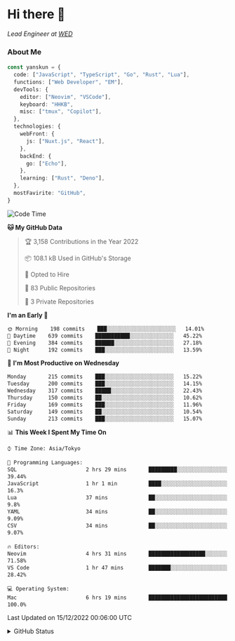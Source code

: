 # Hi there&nbsp;:wave:

_Lead Engineer at [WED](https://github.com/wedinc)_

### About Me

```ts
const yanskun = {
  code: ["JavaScript", "TypeScript", "Go", "Rust", "Lua"],
  functions: ["Web Developer", "EM"],
  devTools: {
    editor: ["Neovim", "VSCode"],
    keyboard: "HHKB",
    misc: ["tmux", "Copilot"],
  },
  technologies: {
    webFront: {
      js: ["Nuxt.js", "React"],
    },
    backEnd: {
      go: ["Echo"],
    },
    learning: ["Rust", "Deno"],
  },
  mostFavirite: "GitHub",
}
```

<!--START_SECTION:waka-->
![Code Time](http://img.shields.io/badge/Code%20Time-15%20hrs%207%20mins-blue)

**🐱 My GitHub Data** 

> 🏆 3,158 Contributions in the Year 2022
 > 
> 📦 108.1 kB Used in GitHub's Storage 
 > 
> 💼 Opted to Hire
 > 
> 📜 83 Public Repositories 
 > 
> 🔑 3 Private Repositories  
 > 
**I'm an Early 🐤** 

```text
🌞 Morning    198 commits    ███░░░░░░░░░░░░░░░░░░░░░░   14.01% 
🌆 Daytime    639 commits    ███████████░░░░░░░░░░░░░░   45.22% 
🌃 Evening    384 commits    ██████░░░░░░░░░░░░░░░░░░░   27.18% 
🌙 Night      192 commits    ███░░░░░░░░░░░░░░░░░░░░░░   13.59%

```
📅 **I'm Most Productive on Wednesday** 

```text
Monday       215 commits    ███░░░░░░░░░░░░░░░░░░░░░░   15.22% 
Tuesday      200 commits    ███░░░░░░░░░░░░░░░░░░░░░░   14.15% 
Wednesday    317 commits    █████░░░░░░░░░░░░░░░░░░░░   22.43% 
Thursday     150 commits    ██░░░░░░░░░░░░░░░░░░░░░░░   10.62% 
Friday       169 commits    ███░░░░░░░░░░░░░░░░░░░░░░   11.96% 
Saturday     149 commits    ██░░░░░░░░░░░░░░░░░░░░░░░   10.54% 
Sunday       213 commits    ███░░░░░░░░░░░░░░░░░░░░░░   15.07%

```


📊 **This Week I Spent My Time On** 

```text
⌚︎ Time Zone: Asia/Tokyo

💬 Programming Languages: 
SQL                      2 hrs 29 mins       █████████░░░░░░░░░░░░░░░░   39.44% 
JavaScript               1 hr 1 min          ████░░░░░░░░░░░░░░░░░░░░░   16.3% 
Lua                      37 mins             ██░░░░░░░░░░░░░░░░░░░░░░░   9.8% 
YAML                     34 mins             ██░░░░░░░░░░░░░░░░░░░░░░░   9.09% 
CSV                      34 mins             ██░░░░░░░░░░░░░░░░░░░░░░░   9.07%

🔥 Editors: 
Neovim                   4 hrs 31 mins       ██████████████████░░░░░░░   71.58% 
VS Code                  1 hr 47 mins        ███████░░░░░░░░░░░░░░░░░░   28.42%

💻 Operating System: 
Mac                      6 hrs 19 mins       █████████████████████████   100.0%

```


 Last Updated on 15/12/2022 00:06:00 UTC
<!--END_SECTION:waka-->

<details>
<summary>GitHub Status</summary>
<picture>
  <source media="(prefers-color-scheme: dark)" srcset="https://raw.githubusercontent.com/yanskun/yanskun/master/profile-summary-card-output/nord_dark/0-profile-details.svg">
 <img src="https://raw.githubusercontent.com/yanskun/yanskun/master/profile-summary-card-output/default/0-profile-details.svg">
</picture>
<br>
<picture>
  <source media="(prefers-color-scheme: dark)" srcset="https://raw.githubusercontent.com/yanskun/yanskun/master/profile-summary-card-output/nord_dark/1-repos-per-language.svg">
 <img src="https://raw.githubusercontent.com/yanskun/yanskun/master/profile-summary-card-output/default/1-repos-per-language.svg">
</picture>
<picture>
  <source media="(prefers-color-scheme: dark)" srcset="https://raw.githubusercontent.com/yanskun/yanskun/master/profile-summary-card-output/nord_dark/2-most-commit-language.svg">
 <img src="https://raw.githubusercontent.com/yanskun/yanskun/master/profile-summary-card-output/default/2-most-commit-language.svg">
</picture>
<br>
<picture>
  <source media="(prefers-color-scheme: dark)" srcset="https://raw.githubusercontent.com/yanskun/yanskun/master/profile-summary-card-output/nord_dark/3-stats.svg">
 <img src="https://raw.githubusercontent.com/yanskun/yanskun/master/profile-summary-card-output/default/3-stats.svg">
</picture>
<picture>
  <source media="(prefers-color-scheme: dark)" srcset="https://raw.githubusercontent.com/yanskun/yanskun/master/profile-summary-card-output/nord_dark/4-productive-time.svg">
 <img src="https://raw.githubusercontent.com/yanskun/yanskun/master/profile-summary-card-output/default/4-productive-time.svg">
</picture>
</details>
